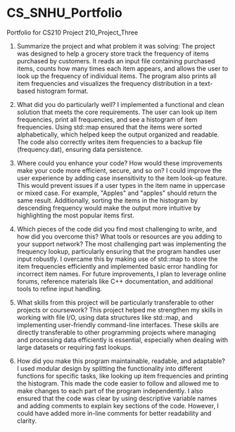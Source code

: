# CS_SNHU_Portfolio
Portfolio for CS210 Project 210_Project_Three
1. Summarize the project and what problem it was solving:
The project was designed to help a grocery store track the frequency of items purchased by customers. It reads an input file containing purchased items, counts how many times each item appears, and allows the user to look up the frequency of individual items. The program also prints all item frequencies and visualizes the frequency distribution in a text-based histogram format.

2. What did you do particularly well?
I implemented a functional and clean solution that meets the core requirements. The user can look up item frequencies, print all frequencies, and see a histogram of item frequencies. Using std::map ensured that the items were sorted alphabetically, which helped keep the output organized and readable. The code also correctly writes item frequencies to a backup file (frequency.dat), ensuring data persistence.

3. Where could you enhance your code? How would these improvements make your code more efficient, secure, and so on?
I could improve the user experience by adding case insensitivity to the item look-up feature. This would prevent issues if a user types in the item name in uppercase or mixed case. For example, "Apples" and "apples" should return the same result. Additionally, sorting the items in the histogram by descending frequency would make the output more intuitive by highlighting the most popular items first.

4. Which pieces of the code did you find most challenging to write, and how did you overcome this? What tools or resources are you adding to your support network?
The most challenging part was implementing the frequency lookup, particularly ensuring that the program handles user input robustly. I overcame this by making use of std::map to store the item frequencies efficiently and implemented basic error handling for incorrect item names. For future improvements, I plan to leverage online forums, reference materials like C++ documentation, and additional tools to refine input handling.

5. What skills from this project will be particularly transferable to other projects or coursework?
This project helped me strengthen my skills in working with file I/O, using data structures like std::map, and implementing user-friendly command-line interfaces. These skills are directly transferable to other programming projects where managing and processing data efficiently is essential, especially when dealing with large datasets or requiring fast lookups.

6. How did you make this program maintainable, readable, and adaptable?
I used modular design by splitting the functionality into different functions for specific tasks, like looking up item frequencies and printing the histogram. This made the code easier to follow and allowed me to make changes to each part of the program independently. I also ensured that the code was clear by using descriptive variable names and adding comments to explain key sections of the code. However, I could have added more in-line comments for better readability and clarity.
